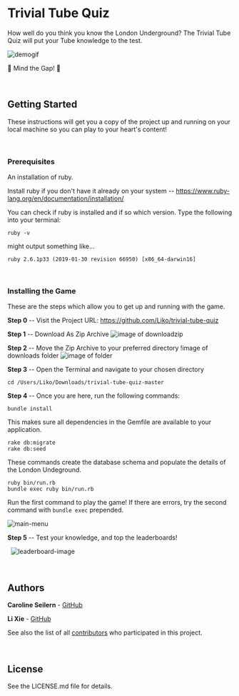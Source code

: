 # Trivial Tube Quiz

How well do you think you know the London Underground? 
The Trivial Tube Quiz will put your Tube knowledge to the test. 

![demogif](https://s3.gifyu.com/images/Demogif.gif)

:train: Mind the Gap! :train:

&nbsp;

## Getting Started

These instructions will get you a copy of the project up and running on your local machine so you can play to your heart's content!

&nbsp;

### Prerequisites

An installation of ruby.

Install ruby if you don't have it already on your system -- https://www.ruby-lang.org/en/documentation/installation/

You can check if ruby is installed and if so which version. Type the following into your terminal:

```
ruby -v
```

might output something like...

```
ruby 2.6.1p33 (2019-01-30 revision 66950) [x86_64-darwin16]
```

&nbsp;

### Installing the Game

These are the steps which allow you to get up and running with the game.


**Step 0** -- Visit the Project URL: https://github.com/Liko/trivial-tube-quiz

**Step 1** -- Download As Zip Archive
![image of downloadzip](https://i.ibb.co/QcfhqQK/2.png)

**Step 2** -- Move the Zip Archive to your preferred directory
!image of downloads folder
![image of folder](https://i.ibb.co/SxfCp2M/3.png)

**Step 3** -- Open the Terminal and navigate to your chosen directory

```
cd /Users/Liko/Downloads/trivial-tube-quiz-master
```

**Step 4** -- Once you are here, run the following commands:


```
bundle install
```
This makes sure all dependencies in the Gemfile are available to your application.

```
rake db:migrate
rake db:seed
```
These commands create the database schema and populate the details of the London Undeground.

```
ruby bin/run.rb
bundle exec ruby bin/run.rb
```
Run the first command to play the game! If there are errors, try the second command with `bundle exec` prepended. 

![main-menu](https://i.ibb.co/PZMy0Q8/Welcome-Menu.png)

**Step 5** -- Test your knowledge, and top the leaderboards!

&nbsp;
![leaderboard-image](https://i.ibb.co/7yZCyzx/Leaderboard-Screen.png)


&nbsp;

## Authors

**Caroline Seilern** - [GitHub](https://github.com/cseiasp)

**Li Xie** - [GitHub](https://github.com/Liko)

See also the list of all [contributors](https://github.com/Liko/trivial-tube-quiz/contributors) who participated in this project.


&nbsp;
## License

See the LICENSE.md file for details.